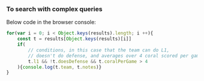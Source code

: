 ### To search with complex queries

Below code in the browser console:
```js
for(var i = 0; i < Object.keys(results).length; i ++){
    const t = results[Object.keys(results)[i]]
    if(
        // conditions, in this case that the team can do L1,
        // doesn't do defense, and averages over 4 coral scored per game
        t.l1 && !t.doesDefense && t.coralPerGame > 4
    ){console.log(t.team, t.notes)}
}
```
